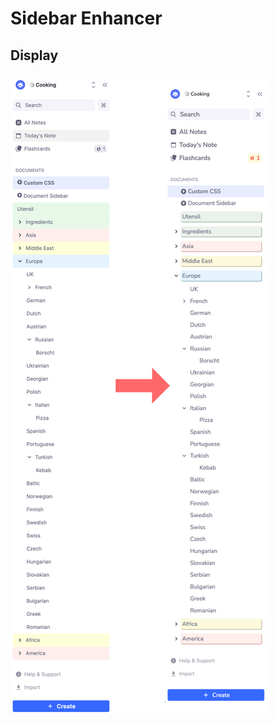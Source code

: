 # Sidebar Enhancer

## Display

![display](https://raw.githubusercontent.com/browneyedsoul/RemNote-Sidebar-Enhancer/main/public/readme.png)

